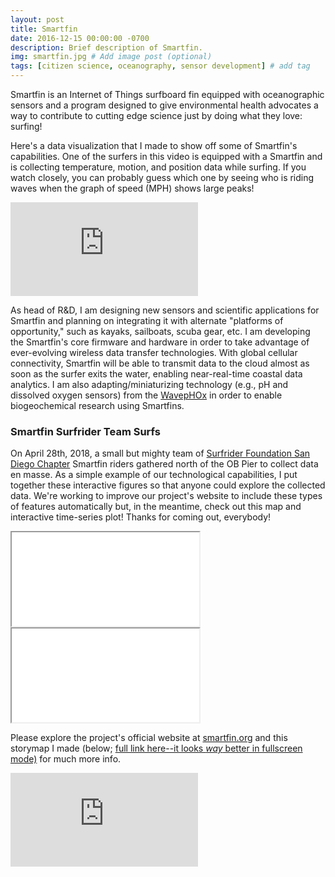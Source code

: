 ```yaml
---
layout: post
title: Smartfin
date: 2016-12-15 00:00:00 -0700
description: Brief description of Smartfin.
img: smartfin.jpg # Add image post (optional)
tags: [citizen science, oceanography, sensor development] # add tag
---
```


Smartfin is an Internet of Things surfboard fin equipped with oceanographic sensors and a program designed to give environmental health advocates a way to contribute to cutting edge science just by doing what they love: surfing!

Here's a data visualization that I made to show off some of Smartfin's capabilities. One of the surfers in this video is equipped with a Smartfin and is collecting temperature, motion, and position data while surfing. If you watch closely, you can probably guess which one by seeing who is riding waves when the graph of speed (MPH) shows large peaks!

<div class="intrinsic-container intrinsic-container-16x9">
  <iframe src="https://www.youtube.com/embed/jhosHEJAw6I" frameborder="0" allow="autoplay; encrypted-media" allowfullscreen></iframe>
</div>

As head of R&D, I am designing new sensors and scientific applications for Smartfin and planning on integrating it with alternate "platforms of opportunity," such as kayaks, sailboats, scuba gear, etc. I am developing the Smartfin's core firmware and hardware in order to take advantage of ever-evolving wireless data transfer technologies. With global cellular connectivity, Smartfin will be able to transmit data to the cloud almost as soon as the surfer exits the water, enabling near-real-time coastal data analytics. I am also adapting/miniaturizing technology (e.g., pH and dissolved oxygen sensors) from the [WavepHOx](../sup-science) in order to enable biogeochemical research using Smartfins.

### Smartfin Surfrider Team Surfs
On April 28th, 2018, a small but mighty team of [Surfrider Foundation San Diego Chapter](https://www.facebook.com/surfriderSD/) Smartfin riders gathered north of the OB Pier to collect data en masse. As a simple example of our technological capabilities, I put together these interactive figures so that anyone could explore the collected data. We're working to improve our project's website to include these types of features automatically but, in the meantime, check out this map and interactive time-series plot! Thanks for coming out, everybody!

<div class="intrinsic-container intrinsic-container-16x9">
  <iframe src="../smartfin-surfrider-timeseries-20180428.html"></iframe>
</div>

<div class="intrinsic-container intrinsic-container-16x9">
  <iframe src="../smartfin-surfrider-map-20180428.html"></iframe>
</div>

Please explore the project's official website at [smartfin.org](https://smartfin.org) and this storymap I made (below; [full link here--it looks _way_ better in fullscreen mode)](https://www.arcgis.com/apps/Cascade/index.html?appid=7d74aeff9683496297059217e853bff7#storymap) for much more info.

<div class="intrinsic-container intrinsic-container-16x9">
  <iframe src="https://www.arcgis.com/apps/Cascade/index.html?appid=7d74aeff9683496297059217e853bff7#storymap" frameborder="0"></iframe>
</div>
